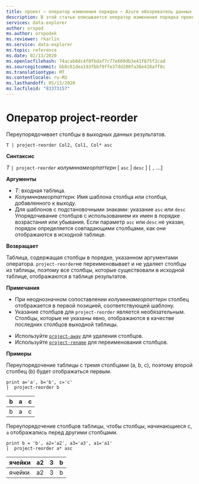 ```yaml
---
title: проект — оператор изменения порядка — Azure обозреватель данных
description: В этой статье описывается оператор изменения порядка проектов в Azure обозреватель данных.
services: data-explorer
author: orspod
ms.author: orspodek
ms.reviewer: rkarlin
ms.service: data-explorer
ms.topic: reference
ms.date: 02/13/2020
ms.openlocfilehash: 74acab0dc4f0fbdaf7c77e609db3e41f875f2cad
ms.sourcegitcommit: bb8c61dea193fbbf9ffe37dd200fa36e428aff8c
ms.translationtype: MT
ms.contentlocale: ru-RU
ms.lasthandoff: 05/13/2020
ms.locfileid: "83373157"
---
```

# <a name="project-reorder-operator"></a>Оператор project-reorder

Переупорядочивает столбцы в выходных данных результатов.

```kusto
T | project-reorder Col2, Col1, Col* asc
```

**Синтаксис**

*T* `| project-reorder` *колумннамеорпаттерн* [ `asc` | `desc` ] [ `,` ...]

**Аргументы**

* *T*: входная таблица.
* *Колумннамеорпаттерн:* Имя шаблона столбца или столбца, добавленного к выходу.
* Для шаблонов с подстановочными знаками: указание `asc` или `desc` Упорядочивание столбцов с использованием их имен в порядке возрастания или убывания. Если параметр `asc` или `desc` не указан, порядок определяется совпадающими столбцами, как они отображаются в исходной таблице.

**Возвращает**

Таблица, содержащая столбцы в порядке, указанном аргументами оператора. `project-reorder`не переименовывает и не удаляет столбцы из таблицы, поэтому все столбцы, которые существовали в исходной таблице, отображаются в таблице результатов.

**Примечания**

- При неоднозначном сопоставлении *колумннамеорпаттерн* столбец отображается в первой позицией, соответствующей шаблону.
- Указание столбцов для `project-reorder` является необязательным. Столбцы, которые не указаны явно, отображаются в качестве последних столбцов выходной таблицы.

* Используйте [`project-away`](projectawayoperator.md) для удаления столбцов.
* Используйте [`project-rename`](projectrenameoperator.md) для переименования столбцов.


**Примеры**

Переупорядочение таблицы с тремя столбцами (a, b, c), поэтому второй столбец (b) будет отображаться первым.

<!-- csl: https://help.kusto.windows.net/Samples -->
```kusto
print a='a', b='b', c='c'
|  project-reorder b
```

|b|а|с|
|---|---|---|
|b|а|с|

Переупорядочение столбцов таблицы, чтобы столбцы, начинающиеся с, `a` отображались перед другими столбцами.

<!-- csl: https://help.kusto.windows.net/Samples -->
```kusto
print b = 'b', a2='a2', a3='a3', a1='a1'
|  project-reorder a* asc
```

|ячейки|a2|3|b|
|---|---|---|---|
|ячейки|a2|3|b|
